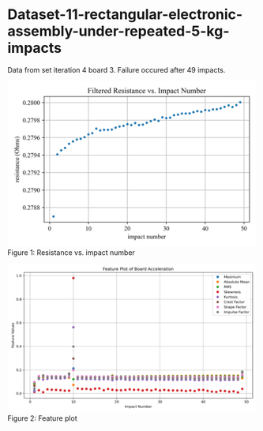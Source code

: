 # Dataset-11-rectangular-electronic-assembly-under-repeated-5-kg-impacts
Data from set iteration 4 board 3. Failure occured after 49 impacts.

![Figure 1](Figures/4_3_metric_plot.png)
Figure 1: Resistance vs. impact number

![Figure 2](Figures/4_3_feature_plot.png)
Figure 2: Feature plot
